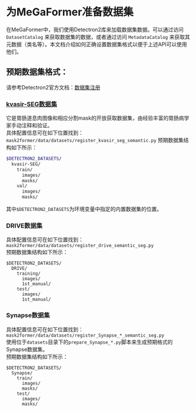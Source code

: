 # 为MeGaFormer准备数据集
在MeGaFormer中，我们使用Detectron2库来加载数据集数据。可以通过访问 `DatasetCatalog` 来获取数据集的数据，或者通过访问 `MetadataCatalog` 来获取其元数据（类名等）。本文档介绍如何正确设置数据集格式以便于上述API可以使用他们。  

## 预期数据集格式：
请参考Detectron2官方文档：[数据集注册](https://detectron2.readthedocs.io/tutorials/datasets.html#register-a-dataset)  
### [kvasir-SEG数据集](https://datasets.simula.no/kvasir-seg/)
它是胃肠道息肉图像和相应分割mask的开放获取数据集，由经验丰富的胃肠病学家手动注释和验证。  
具体配置信息可在如下位置找到： `mask2former/data/datasets/register_kvasir_seg_semantic.py`
预期数据集结构如下所示：  
```bash
$DETECTRON2_DATASETS/
  kvasir-SEG/
    train/
      images/
      masks/
    val/
      images/
      masks/
```  
其中`$DETECTRON2_DATASETS`为环境变量中指定的内置数据集的位置。  
### DRIVE数据集
具体配置信息可在如下位置找到： `mask2former/data/datasets/register_drive_semantic_seg.py`  
预期数据集结构如下所示：  
```shell
$DETECTRON2_DATASETS/
  DRIVE/
    training/
      images/
      1st_manual/
    test/
      images/
      1st_manual/
```  
### Synapse数据集
具体配置信息可在如下位置找到： `mask2former/data/datasets/register_Synapse_*_semantic_seg.py`  
使用位于`datasets`目录下的`prepare_Synapse_*.py`脚本来生成预期格式的Synapse数据集。  
预期数据集结构如下所示：  
```shell
$DETECTRON2_DATASETS/
  Synapse/
    train/
      images/
      masks/
    test/
      images/
      masks/
```  
